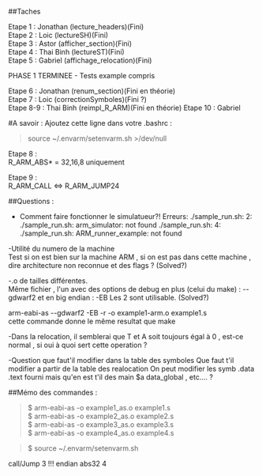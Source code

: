﻿##Taches

Etape 1 : Jonathan (lecture_headers)(Fini)  
Etape 2 : Loic (lectureSH)(Fini)  
Etape 3 : Astor (afficher_section)(Fini)  
Etape 4 : Thai Binh (lectureST)(Fini)  
Etape 5 : Gabriel (affichage_relocation)(Fini)  

PHASE 1 TERMINEE - Tests example compris

Etape 6 : Jonathan (renum_section)(Fini en théorie)  
Etape 7 : Loic (correctionSymboles)(Fini ?)  
Etape 8-9 : Thai Binh (reimpl_R_ARM)(Fini en théorie)
Etape 10 : Gabriel

#A savoir :
Ajoutez cette ligne dans votre .bashrc :  
> source ~/.envarm/setenvarm.sh >/dev/null

Etape 8 :  
R_ARM_ABS* = 32,16,8 uniquement

Etape 9 :  
R_ARM_CALL <=> R_ARM_JUMP24

##Questions :
- Comment faire fonctionner le simulatueur?! 
Erreurs:
./sample_run.sh: 2: ./sample_run.sh: arm_simulator: not found
./sample_run.sh: 4: ./sample_run.sh: ARM_runner_example: not found


-Utilité du numero de la machine  
Test si on est bien sur la machine ARM , si on est pas dans cette machine , dire architecture non reconnue
et des flags ? (Solved?)

-.o de tailles différentes.  
Même fichier , l'un avec des options de debug en plus (celui du make) : --gdwarf2 et en big endian : -EB
Les 2 sont utilisable. (Solved?)

arm-eabi-as --gdwarf2  -EB  -r  -o example1-arm.o example1.s  
cette commande donne le même resultat que make  



-Dans la relocation, il semblerai que T et A soit toujours égal à 0 , est-ce normal , si oui à quoi sert cette operation ?

-Question que faut'il modifier dans la table des symboles
Que faut t'il modifier a partir de la table des realocation
On peut modifier les symb .data .text fourni mais qu'en est t'il des main $a data_global , etc.... ?



##Mémo des commandes :  

> $ arm-eabi-as -o example1_as.o example1.s  
> $ arm-eabi-as -o example2_as.o example2.s  
> $ arm-eabi-as -o example3_as.o example3.s  
> $ arm-eabi-as -o example4_as.o example4.s  

> $ source ~/.envarm/setenvarm.sh  

call/Jump 3 !!! endian
abs32 4
